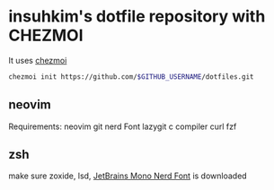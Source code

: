 insuhkim's dotfile repository with CHEZMOI
===========



It uses [chezmoi](https://www.chezmoi.io/quick-start/)


```bash
chezmoi init https://github.com/$GITHUB_USERNAME/dotfiles.git
```

## neovim

Requirements: 
neovim
git
nerd Font
lazygit
c compiler
curl
fzf

## zsh
make sure zoxide, lsd, [JetBrains Mono Nerd Font](https://archlinux.org/packages/extra/any/ttf-jetbrains-mono-nerd/) is downloaded


